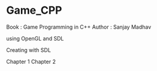 # Game_CPP

Book : Game Programming in C++
Author : Sanjay Madhav

using OpenGL and SDL

Creating with SDL

Chapter 1
Chapter 2